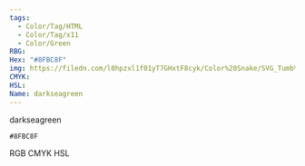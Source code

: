 ```yaml
---
tags:
  - Color/Tag/HTML
  - Color/Tag/x11
  - Color/Green
RBG: 
Hex: "#8FBC8F"
img: https://filedn.com/l0hpzxl1f01yT7GHxtF8cyk/Color%20Snake/SVG_Tumb%20Mass%20No%20Name/#8FBC8F.svg
CMYK: 
HSL: 
Name: darkseagreen
---
```

darkseagreen
```palette
#8FBC8F
```
RGB
CMYK
HSL